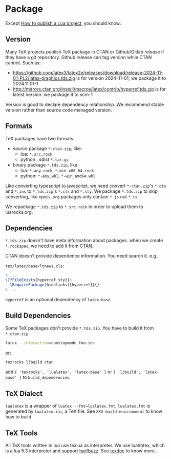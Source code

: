 # Package

Except
[How to publish a Lua project](https://nvim-neorocks.github.io/guides/publishing/),
you should know:

## Version

Many TeX projects publish TeX package in CTAN or Github/Gitlab release if they
have a git repository. Github release can tag version while CTAN cannot. Such as:

- <https://github.com/latex3/latex2e/releases/download/release-2024-11-01-PL2/latex-graphics.tds.zip>
  is for version 2024-11-01, we package it to 2024.11.01-1
- <http://mirrors.ctan.org/install/macros/latex/contrib/hyperref.tds.zip>
  is for latest version. we package it to scm-1

Version is good to declare dependency relationship. We recommend stable version
rather than source code managed version.

## Formats

TeX packages have two formats:

- source package `*-ctan.zip`, like:
  - lua: `*.src.rock`
  - python : sdist `*.tar.gz`
- binary package `*.tds.zip`, like:
  - lua: `*.any.rock`, `*.win-x86_64.rock`
  - python: `*-any.whl`, `*-win_amd64.whl`

Like converting typescript to javascript, we need convert `*-ctan.zip`'s `*.dts`
and `*.ins` to `*.tds.zip`'s `*.cls` and `*.sty`. We package `*.tds.zip` to skip
converting, like `npmjs.org` packages only contain `*.js` not `*.ts`.

We repackage `*.tds.zip` to `*.src.rock` in order to upload them to luarocks.org.

## Dependencies

`*.tds.zip` doesn't have meta information about packages. when we create
`*.rockspec`, we need to add it from [CTAN](https://ctan.org/).

CTAN doesn't provide dependence information. You need search it. e.g.,

`tex/latex/base/ltnews.cls`:

```tex
% ...
\IfFileExists{hyperref.sty}{%
  \RequirePackage[hidelinks]{hyperref}}{}
% ...
```

`hyperref` is an optional dependency of `latex-base`.

## Build Dependencies

Some TeX packages don't provide `*.tds.zip`. You have to build it from
`*.ctan.zip`.

```sh
latex --interaction=nonstopmode foo.ins
```

or:

```sh
texrocks l3build ctan
```

add `{ 'texrocks', 'lualatex', 'latex-base' }` or `{ 'l3build', 'latex-base' }` to
`build_dependencies`.

## TeX Dialect

`lualatex` is a wrapper of `luatex --fmt=lualatex.fmt`. `lualatex.fmt` is
generated by `lualatex.ini`, a TeX file. See `XXX-build-environment` to know
how to build.

## TeX Tools

All TeX tools written in lua use texlua as interpreter. We use luahbtex, which is
a lua 5.3 interpreter and support [harfbuzz](https://harfbuzz.github.io/).
See [texdoc](https://texdoc.org/serve/luatex/0) to know more.
